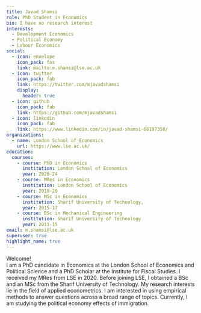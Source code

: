 ```yaml
---
title: Javad Shamsi
role: PhD Student in Economics
bio: I have no research interest
interests:
  - Development Economics
  - Political Economy
  - Labour Economics
social:
  - icon: envelope
    icon_pack: fas
    link: mailto:m.shamsi@lse.ac.uk
  - icon: twitter
    icon_pack: fab
    link: https://twitter.com/mjavadshamsi
    display:
      header: true
  - icon: github
    icon_pack: fab
    link: https://github.com/mjavadshamsi
  - icon: linkedin
    icon_pack: fab
    link: https://www.linkedin.com/in/javad-shamsi-66197358/
organizations:
  - name: London School of Economics
    url: https://www.lse.ac.uk/
education:
  courses:
    - course: PhD in Economics
      institution: London School of Economics
      year: 2020-24
    - course: MRes in Economics
      institution: London School of Economics
      year: 2018-20
    - course: MSc in Economics
      institution: Sharif University of Technology,
      year: 2015-17
    - course: BSc in Mechanical Engineering
      institution: Sharif University of Technology
      year: 2011-15
email: m.shamsi@lse.ac.uk
superuser: true
highlight_name: true
---
```

Welcome!\
I am a PhD candidate in Economics at the London School of Economics and Political Science and a PhD Scholar at the Institute for Fiscal Studies. I received my MRes from LSE in 2020. Before joining LSE, I obtained a BSc and an MSc from the Sharif University of Technology. My research interests lie in the field of applied econometrics. I am interested in using empirical methods to answer questions across a broad range of topics. Currently, I am studying the political economy effects of immigration.